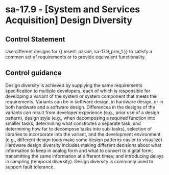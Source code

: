 # sa-17.9 - \[System and Services Acquisition\] Design Diversity

## Control Statement

Use different designs for {{ insert: param, sa-17.9_prm_1 }} to satisfy a common set of requirements or to provide equivalent functionality.

## Control guidance

Design diversity is achieved by supplying the same requirements specification to multiple developers, each of which is responsible for developing a variant of the system or system component that meets the requirements. Variants can be in software design, in hardware design, or in both hardware and a software design. Differences in the designs of the variants can result from developer experience (e.g., prior use of a design pattern), design style (e.g., when decomposing a required function into smaller tasks, determining what constitutes a separate task, and determining how far to decompose tasks into sub-tasks), selection of libraries to incorporate into the variant, and the development environment (e.g., different design tools make some design patterns easier to visualize). Hardware design diversity includes making different decisions about what information to keep in analog form and what to convert to digital form; transmitting the same information at different times; and introducing delays in sampling (temporal diversity). Design diversity is commonly used to support fault tolerance.
